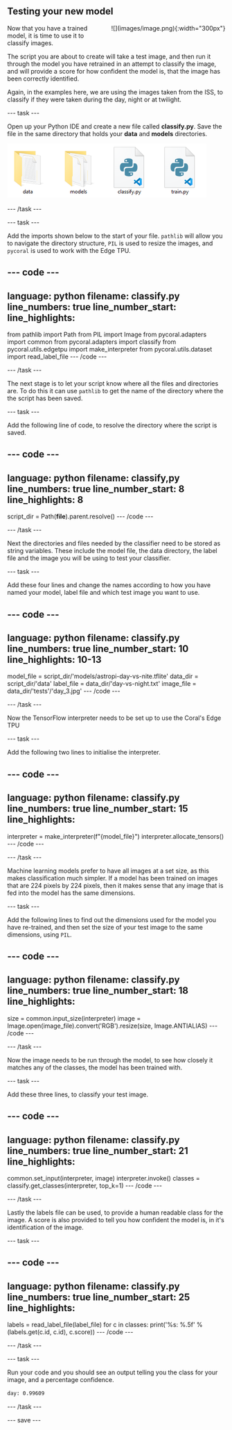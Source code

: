 ## Testing your new model

<div style="display: flex; flex-wrap: wrap">
<div style="flex-basis: 200px; flex-grow: 1; margin-right: 15px;">
Now that you have a trained model, it is time to use it to classify images.
</div>
<div>
![](images/image.png){:width="300px"}
</div>
</div>

The script you are about to create will take a test image, and then run it through the model you have retrained in an attempt to classify the image, and will provide a score for how confident the model is, that the image has been correctly identified.

Again, in the examples here, we are using the images taken from the ISS, to classify if they were taken during the day, night or at twilight.

--- task ---

Open up your Python IDE and create a new file called **classify.py**. Save the file in the same directory that holds your **data** and **models** directories.

![data and models directories shown along with the train.py file and a new classify.py file](images/classify_py.png)

--- /task ---

--- task ---

Add the imports shown below to the start of your file. `pathlib` will allow you to navigate the directory structure, `PIL` is used to resize the images, and `pycoral` is used to work with the Edge TPU.

--- code ---
---
language: python
filename: classify.py
line_numbers: true
line_number_start: 
line_highlights: 
---
from pathlib import Path
from PIL import Image
from pycoral.adapters import common
from pycoral.adapters import classify
from pycoral.utils.edgetpu import make_interpreter
from pycoral.utils.dataset import read_label_file
--- /code ---

--- /task ---

The next stage is to let your script know where all the files and directories are. To do this it can use `pathlib` to get the name of the directory where the the script has been saved.

--- task ---

Add the following line of code, to resolve the directory where the script is saved.

--- code ---
---
language: python
filename: classify,py
line_numbers: true
line_number_start: 8
line_highlights: 8
---
script_dir = Path(__file__).parent.resolve()
--- /code ---

--- /task ---

Next the directories and files needed by the classifier need to be stored as string variables. These include the model file, the data directory, the label file and the image you will be using to test your classifier.

--- task ---

Add these four lines and change the names according to how you have named your model, label file and which test image you want to use.

--- code ---
---
language: python
filename: classify.py
line_numbers: true
line_number_start: 10
line_highlights: 10-13
---
model_file = script_dir/'models/astropi-day-vs-nite.tflite'
data_dir = script_dir/'data'
label_file = data_dir/'day-vs-night.txt'
image_file = data_dir/'tests'/'day_3.jpg'
--- /code ---

--- /task ---

Now the TensorFlow interpreter needs to be set up to use the Coral's Edge TPU

--- task ---

Add the following two lines to initialise the interpreter.

--- code ---
---
language: python
filename: classify.py
line_numbers: true
line_number_start: 15
line_highlights: 
---
interpreter = make_interpreter(f"{model_file}")
interpreter.allocate_tensors()
--- /code ---

--- /task ---

Machine learning models prefer to have all images at a set size, as this makes classification much simpler. If a model has been trained on images that are 224 pixels by 224 pixels, then it makes sense that any image that is fed into the model has the same dimensions.

--- task ---

Add the following lines to find out the dimensions used for the model you have re-trained, and then set the size of your test image to the same dimensions, using `PIL`.

--- code ---
---
language: python
filename: classify.py
line_numbers: true
line_number_start: 18
line_highlights: 
---
size = common.input_size(interpreter)
image = Image.open(image_file).convert('RGB').resize(size, Image.ANTIALIAS)
--- /code ---

--- /task ---

Now the image needs to be run through the model, to see how closely it matches any of the classes, the model has been trained with.

--- task ---

Add these three lines, to classify your test image.

--- code ---
---
language: python
filename: classify.py
line_numbers: true
line_number_start: 21
line_highlights: 
---
common.set_input(interpreter, image)
interpreter.invoke()
classes = classify.get_classes(interpreter, top_k=1)
--- /code ---

--- /task ---

Lastly the labels file can be used, to provide a human readable class for the image. A score is also provided to tell you how confident the model is, in it's identification of the image.

--- task ---

--- code ---
---
language: python
filename: classify.py
line_numbers: true
line_number_start: 25
line_highlights: 
---
labels = read_label_file(label_file)
for c in classes:
    print('%s: %.5f' % (labels.get(c.id, c.id), c.score))
--- /code ---

--- /task ---

--- task ---

Run your code and you should see an output telling you the class for your image, and a percentage confidence.

```bash
day: 0.99609
```

--- /task ---

--- save ---